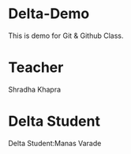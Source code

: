 # Delta-Demo
This is demo for Git &amp; Github Class.

# Teacher
Shradha Khapra 

# Delta Student
Delta Student:Manas Varade